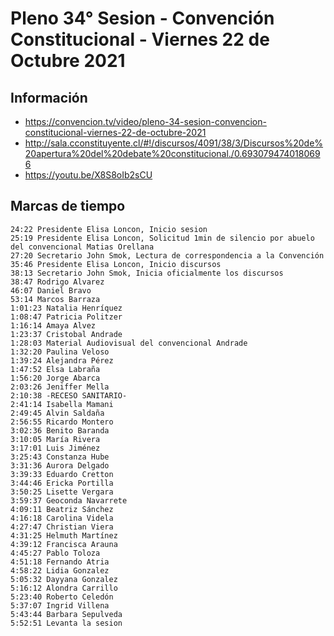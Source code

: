 # Pleno 34° Sesion - Convención Constitucional - Viernes 22 de Octubre 2021

## Información
- https://convencion.tv/video/pleno-34-sesion-convencion-constitucional-viernes-22-de-octubre-2021
- http://sala.cconstituyente.cl/#!/discursos/4091/38/3/Discursos%20de%20apertura%20del%20debate%20constitucional./0.6930794740180696
- https://youtu.be/X8S8oIb2sCU

## Marcas de tiempo
```
24:22 Presidente Elisa Loncon, Inicio sesion
25:19 Presidente Elisa Loncon, Solicitud 1min de silencio por abuelo del convencional Matias Orellana
27:20 Secretario John Smok, Lectura de correspondencia a la Convención
35:46 Presidente Elisa Loncon, Inicio discursos
38:13 Secretario John Smok, Inicia oficialmente los discursos
38:47 Rodrigo Alvarez
46:07 Daniel Bravo
53:14 Marcos Barraza
1:01:23 Natalia Henríquez
1:08:47 Patricia Politzer
1:16:14 Amaya Alvez
1:23:37 Cristobal Andrade
1:28:03 Material Audiovisual del convencional Andrade
1:32:20 Paulina Veloso
1:39:24 Alejandra Pérez
1:47:52 Elsa Labraña
1:56:20 Jorge Abarca
2:03:26 Jeniffer Mella
2:10:38 -RECESO SANITARIO-
2:41:14 Isabella Mamani
2:49:45 Alvin Saldaña
2:56:55 Ricardo Montero
3:02:36 Benito Baranda
3:10:05 María Rivera
3:17:01 Luis Jiménez
3:25:43 Constanza Hube
3:31:36 Aurora Delgado
3:39:33 Eduardo Cretton
3:44:46 Ericka Portilla
3:50:25 Lisette Vergara
3:59:37 Geoconda Navarrete
4:09:11 Beatriz Sánchez
4:16:18 Carolina Videla
4:27:47 Christian Viera
4:31:25 Helmuth Martínez
4:39:12 Francisca Arauna
4:45:27 Pablo Toloza
4:51:18 Fernando Atria
4:58:22 Lidia Gonzalez
5:05:32 Dayyana Gonzalez
5:16:12 Alondra Carrillo
5:23:40 Roberto Celedón
5:37:07 Ingrid Villena
5:43:44 Barbara Sepulveda
5:52:51 Levanta la sesion
```